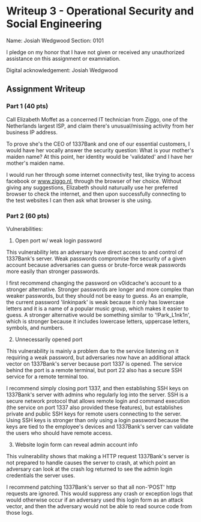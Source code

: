 # Writeup 3 - Operational Security and Social Engineering

Name: Josiah Wedgwood
Section: 0101

I pledge on my honor that I have not given or received any unauthorized assistance on this assignment or examniation.

Digital acknowledgement: Josiah Wedgwood

## Assignment Writeup

### Part 1 (40 pts)

Call Elizabeth Moffet as a concerned IT technician from Ziggo, one of the Netherlands largest ISP, and claim there's unusual/missing activity from her business IP address. 

To prove she's the CEO of 1337Bank and one of our essential customers, I would have her vocally answer the security question: What is your mother's maiden name? At this point, her identity would be 'validated' and I have her mother's maiden name.

I would run her through some internet connectivity test, like trying to access facebook or www.ziggo.nl, through the browser of her choice. Without giving any suggestions, Elizabeth should naturually use her preferred browser to check the internet, and then upon successfully connecting to the test websites I can then ask what browser is she using.

### Part 2 (60 pts)

Vulnerabilities:
1) Open port w/ weak login password

This vulnerability lets an adversary have direct access to and control of 1337Bank's server. Weak passwords compromise the security of a given account because adversaries can guess or brute-force weak passwords more easily than stronger passwords.

I first recommend changing the password on v0idcache's account to a stronger alternative. Stronger passwords are longer and more complex than weaker passwords, but they should not be easy to guess. As an example, the current password 'linkinpark' is weak because it only has lowercase letters and it is a name of a popular music group, which makes it easier to guess. A stronger alternative would be something similar to '!Park_L1nk1n', which is stronger because it includes lowercase letters, uppercase letters, symbols, and numbers.

2) Unnecessarily opened port

This vulnerability is mainly a problem due to the service listening on it requiring a weak password, but adversaries now have an additional attack vector on 1337Bank's server because port 1337 is opened. The service behind the port is a remote terminal, but port 22 also has a secure SSH service for a remote terminal too.

I recommend simply closing port 1337, and then establishing SSH keys on 1337Bank's server with admins who regularly log into the server. SSH is a secure network protocol that allows remote login and command execution (the service on port 1337 also provided these features), but establishes private and public SSH keys for remote users connecting to the server. Using SSH keys is stronger than only using a login password because the keys are tied to the employee's devices and 1337Bank's server can validate the users who should have remote access. 

3) Website login form can reveal admin account info

This vulnerability shows that making a HTTP request 1337Bank's server is not prepared to handle causes the server to crash, at which point an adversary can look at the crash log returned to see the admin login credentials the server uses.

I recommend patching 1337Bank's server so that all non-'POST' http requests are ignored. This would suppress any crash or exception logs that would otherwise occur if an adversary used this login form as an attack vector, and then the adversary would not be able to read source code from those logs.
